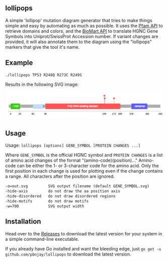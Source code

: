 lollipops
---------

A simple 'lollipop' mutation diagram generator that tries to make things
simple and easy by automating as much as possible. It uses the
[Pfam API](http://pfam.xfam.org/help#tabview=tab9) to retrieve domains and
colors, and the [BioMart API](http://www.biomart.org/) to translate HGNC
Gene Symbols into Uniprot/SwissProt Accession number. If variant changes
are provided, it will also annotate them to the diagram using the
"lollipops" markers that give the tool it's name.

Example
-------

    ./lollipops TP53 R248Q R273C R249S

Results in the following SVG image:

![TP53 Lollipop diagram with 3 marked mutations](tp53.png?raw=true)

Usage
-----

Usage: ``lollipops [options] GENE_SYMBOL [PROTEIN CHANGES ...]``

Where ``GENE_SYMBOL`` is the official HGNC symbol and ``PROTEIN CHANGES``
is a list of amino acid changes of the format "(amino-code)(position)..."
Amino-code can be either the 1- or 3-character code for the amino acid.
Only the first position in each change is used for plotting even if the
change contains a range. All characters after the position are ignored.

    -o=out.svg         SVG output filename (default GENE_SYMBOL.svg)
    -hide-axis         do not draw the aa position axis
    -hide-disordered   do not draw disordered regions
    -hide-motifs       do not draw motifs
    -w=700             SVG output width

Installation
------------

Head over to the [Releases](https://github.com/pbnjay/lollipops/releases) to
download the latest version for your system in a simple command-line executable.

If you already have Go installed and want the bleeding edge, just
``go get -u github.com/pbnjay/lollipops`` to download the latest version.